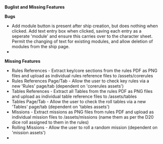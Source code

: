**Buglist and Missing Features**

**Bugs**

- Add module button is present after ship creation, but does nothing when clicked. Add text entry box when clicked, saving each entry as a seperate 'module' and ensure this carries over to the character sheet. Permit the changing of text for existing modules, and allow deletion of modules from the ship page.
- 



**Missing Features**

- Rules References - Extract key/core sections from the rules PDF as PNG files and upload as individual rules reference files to /assets/corerules
- Rules References Page/Tab - Allow the user to check key rules via a new 'Rules' page/tab (dependent on 'corerules assets')
- Tables References - Extract all Tables from the rules PDF as PNG files and upload as individual table reference files to /assets/tables
- Tables Page/Tab - Allow the user to check the roll tables via a new 'Tables' page/tab (dependent on 'tables assets')
- Missions - Extract missions as PNG files from rules PDF and upload as individual mission files to /assets/missions (name them as per the D20 dice roll assigned to them in the rules)
- Rolling Missions - Allow the user to roll a random mission (dependent on 'mission assets')
- 
